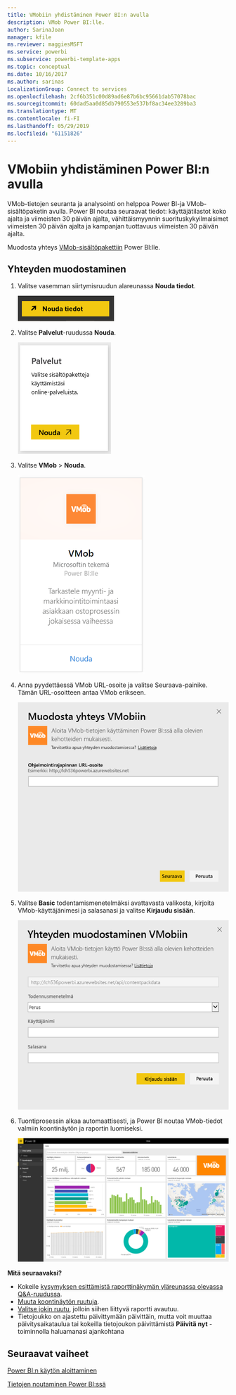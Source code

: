 ```yaml
---
title: VMobiin yhdistäminen Power BI:n avulla
description: VMob Power BI:lle.
author: SarinaJoan
manager: kfile
ms.reviewer: maggiesMSFT
ms.service: powerbi
ms.subservice: powerbi-template-apps
ms.topic: conceptual
ms.date: 10/16/2017
ms.author: sarinas
LocalizationGroup: Connect to services
ms.openlocfilehash: 2cf6b351c00d89ad6e87b6bc95661dab57078bac
ms.sourcegitcommit: 60dad5aa0d85db790553e537bf8ac34ee3289ba3
ms.translationtype: MT
ms.contentlocale: fi-FI
ms.lasthandoff: 05/29/2019
ms.locfileid: "61151826"
---
```

# <a name="connect-to-vmob-with-power-bi"></a>VMobiin yhdistäminen Power BI:n avulla
VMob-tietojen seuranta ja analysointi on helppoa Power BI-ja VMob-sisältöpaketin avulla. Power BI noutaa seuraavat tiedot: käyttäjätilastot koko ajalta ja viimeisten 30 päivän ajalta, vähittäismyynnin suorituskykyilmaisimet viimeisten 30 päivän ajalta ja kampanjan tuottavuus viimeisten 30 päivän ajalta.

Muodosta yhteys [VMob-sisältöpakettiin](https://app.powerbi.com/getdata/services/vmob) Power BI:lle.

## <a name="how-to-connect"></a>Yhteyden muodostaminen
1. Valitse vasemman siirtymisruudun alareunassa **Nouda tiedot**.
   
    ![](media/service-connect-to-vmob/getdata.png)
2. Valitse **Palvelut**-ruudussa **Nouda**.
   
   ![](media/service-connect-to-vmob/services.png)
3. Valitse **VMob** \> **Nouda**.
   
   ![](media/service-connect-to-vmob/vmob.png)
4. Anna pyydettäessä VMob URL-osoite ja valitse Seuraava-painike. Tämän URL-osoitteen antaa VMob erikseen.
   
    ![](media/service-connect-to-vmob/params.png)
5. Valitse **Basic** todentamismenetelmäksi avattavasta valikosta, kirjoita VMob-käyttäjänimesi ja salasanasi ja valitse **Kirjaudu sisään**.
   
    ![](media/service-connect-to-vmob/creds.png)
6. Tuontiprosessin alkaa automaattisesti, ja Power BI noutaa VMob-tiedot valmiin koontinäytön ja raportin luomiseksi.
   
   ![](media/service-connect-to-vmob/dashboard2.png)

**Mitä seuraavaksi?**

* Kokeile [kysymyksen esittämistä raporttinäkymän yläreunassa olevassa Q&A-ruudussa](consumer/end-user-q-and-a.md).
* [Muuta koontinäytön ruutuja](service-dashboard-edit-tile.md).
* [Valitse jokin ruutu](consumer/end-user-tiles.md), jolloin siihen liittyvä raportti avautuu.
* Tietojoukko on ajastettu päivittymään päivittäin, mutta voit muuttaa päivitysaikataulua tai kokeilla tietojoukon päivittämistä **Päivitä nyt** -toiminnolla haluamanasi ajankohtana

## <a name="next-steps"></a>Seuraavat vaiheet
[Power BI:n käytön aloittaminen](service-get-started.md)

[Tietojen noutaminen Power BI:ssä](service-get-data.md)

